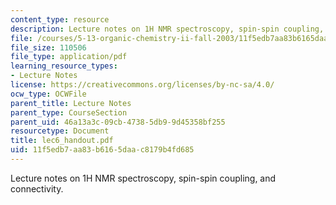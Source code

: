 ```yaml
---
content_type: resource
description: Lecture notes on 1H NMR spectroscopy, spin-spin coupling, and connectivity.
file: /courses/5-13-organic-chemistry-ii-fall-2003/11f5edb7aa83b6165daac8179b4fd685_lec6_handout.pdf
file_size: 110506
file_type: application/pdf
learning_resource_types:
- Lecture Notes
license: https://creativecommons.org/licenses/by-nc-sa/4.0/
ocw_type: OCWFile
parent_title: Lecture Notes
parent_type: CourseSection
parent_uid: 46a13a3c-09cb-4738-5db9-9d45358bf255
resourcetype: Document
title: lec6_handout.pdf
uid: 11f5edb7-aa83-b616-5daa-c8179b4fd685
---
```

Lecture notes on 1H NMR spectroscopy, spin-spin coupling, and connectivity.